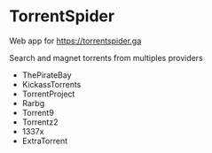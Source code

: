 # TorrentSpider

Web app for https://torrentspider.ga

Search and magnet torrents from multiples providers
- ThePirateBay
- KickassTorrents
- TorrentProject
- Rarbg
- Torrent9
- Torrentz2
- 1337x
- ExtraTorrent